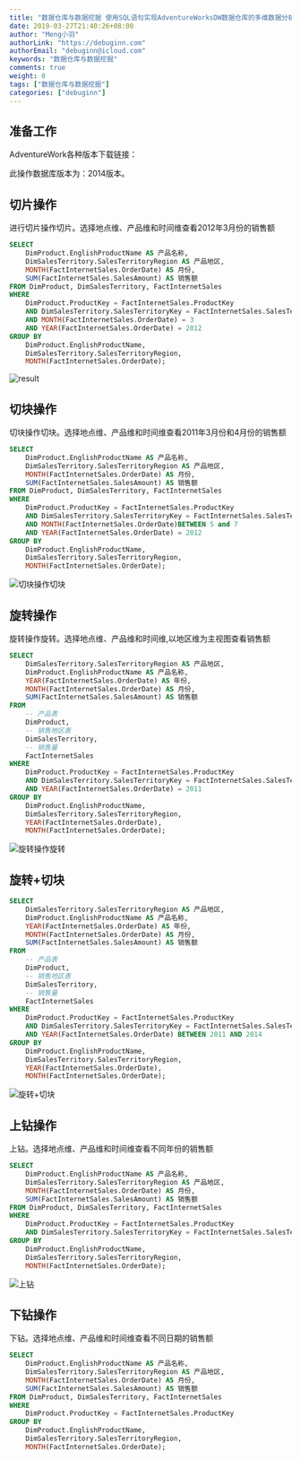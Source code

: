 ```yaml
---
title: "数据仓库与数据挖掘 使用SQL语句实现AdventureWorksDW数据仓库的多维数据分析"
date: 2019-03-27T21:40:26+08:00
author: "Meng小羽"
authorLink: "https://debuginn.com"
authorEmail: "debuginn@icloud.com"
keywords: "数据仓库与数据挖掘"
comments: true
weight: 0
tags: ["数据仓库与数据挖掘"]
categories: ["debuginn"]
---
```


## 准备工作

AdventureWork各种版本下载链接：

此操作数据库版本为：2014版本。

## 切片操作

进行切片操作切片。选择地点维、产品维和时间维查看2012年3月份的销售额

```sql
SELECT 
	DimProduct.EnglishProductName AS 产品名称, 
	DimSalesTerritory.SalesTerritoryRegion AS 产品地区,
	MONTH(FactInternetSales.OrderDate) AS 月份,
	SUM(FactInternetSales.SalesAmount) AS 销售额
FROM DimProduct, DimSalesTerritory, FactInternetSales
WHERE
	DimProduct.ProductKey = FactInternetSales.ProductKey
	AND DimSalesTerritory.SalesTerritoryKey = FactInternetSales.SalesTerritoryKey
	AND MONTH(FactInternetSales.OrderDate) = 3
	AND YEAR(FactInternetSales.OrderDate) = 2012
GROUP BY 
	DimProduct.EnglishProductName,
	DimSalesTerritory.SalesTerritoryRegion,
	MONTH(FactInternetSales.OrderDate);
```

![result](https://webp.debuginn.com/202303252142124.png)

## 切块操作

切块操作切块。选择地点维、产品维和时间维查看2011年3月份和4月份的销售额

```sql
SELECT 
	DimProduct.EnglishProductName AS 产品名称, 
	DimSalesTerritory.SalesTerritoryRegion AS 产品地区,
	MONTH(FactInternetSales.OrderDate) AS 月份,
	SUM(FactInternetSales.SalesAmount) AS 销售额
FROM DimProduct, DimSalesTerritory, FactInternetSales
WHERE
	DimProduct.ProductKey = FactInternetSales.ProductKey
	AND DimSalesTerritory.SalesTerritoryKey = FactInternetSales.SalesTerritoryKey
	AND MONTH(FactInternetSales.OrderDate)BETWEEN 5 and 7
	AND YEAR(FactInternetSales.OrderDate) = 2012
GROUP BY 
	DimProduct.EnglishProductName,
	DimSalesTerritory.SalesTerritoryRegion,
	MONTH(FactInternetSales.OrderDate);
```

![切块操作切块](https://webp.debuginn.com/202303252144018.png)

## 旋转操作

旋转操作旋转。选择地点维、产品维和时间维,以地区维为主视图查看销售额

```sql
SELECT 
	DimSalesTerritory.SalesTerritoryRegion AS 产品地区,
	DimProduct.EnglishProductName AS 产品名称, 
	YEAR(FactInternetSales.OrderDate) AS 年份,
	MONTH(FactInternetSales.OrderDate) AS 月份,
	SUM(FactInternetSales.SalesAmount) AS 销售额
FROM 
	-- 产品表
	DimProduct,
	-- 销售地区表 
	DimSalesTerritory, 
	-- 销售量
	FactInternetSales
WHERE
	DimProduct.ProductKey = FactInternetSales.ProductKey
	AND DimSalesTerritory.SalesTerritoryKey = FactInternetSales.SalesTerritoryKey
	AND YEAR(FactInternetSales.OrderDate) = 2011
GROUP BY 
	DimProduct.EnglishProductName,
	DimSalesTerritory.SalesTerritoryRegion,
	YEAR(FactInternetSales.OrderDate),
	MONTH(FactInternetSales.OrderDate);
```

![旋转操作旋转](https://webp.debuginn.com/202303252144795.png)

## 旋转+切块

```sql
SELECT 
	DimSalesTerritory.SalesTerritoryRegion AS 产品地区,
	DimProduct.EnglishProductName AS 产品名称, 
	YEAR(FactInternetSales.OrderDate) AS 年份,
	MONTH(FactInternetSales.OrderDate) AS 月份,
	SUM(FactInternetSales.SalesAmount) AS 销售额
FROM 
	-- 产品表
	DimProduct,
	-- 销售地区表 
	DimSalesTerritory, 
	-- 销售量
	FactInternetSales
WHERE
	DimProduct.ProductKey = FactInternetSales.ProductKey
	AND DimSalesTerritory.SalesTerritoryKey = FactInternetSales.SalesTerritoryKey
	AND YEAR(FactInternetSales.OrderDate) BETWEEN 2011 AND 2014
GROUP BY 
	DimProduct.EnglishProductName,
	DimSalesTerritory.SalesTerritoryRegion,
	YEAR(FactInternetSales.OrderDate),
	MONTH(FactInternetSales.OrderDate);
```

![旋转+切块](https://webp.debuginn.com/202303252145242.png)

## 上钻操作

上钻。选择地点维、产品维和时间维查看不同年份的销售额

```sql
SELECT 
	DimProduct.EnglishProductName AS 产品名称, 
	DimSalesTerritory.SalesTerritoryRegion AS 产品地区,
	MONTH(FactInternetSales.OrderDate) AS 月份,
	SUM(FactInternetSales.SalesAmount) AS 销售额
FROM DimProduct, DimSalesTerritory, FactInternetSales
WHERE
	DimProduct.ProductKey = FactInternetSales.ProductKey
	AND DimSalesTerritory.SalesTerritoryKey = FactInternetSales.SalesTerritoryKey
GROUP BY 
	DimProduct.EnglishProductName,
	DimSalesTerritory.SalesTerritoryRegion,
	MONTH(FactInternetSales.OrderDate);
```

![上钻](https://webp.debuginn.com/202303252146458.png)

## 下钻操作

下钻。选择地点维、产品维和时间维查看不同日期的销售额

```sql
SELECT 
	DimProduct.EnglishProductName AS 产品名称, 
	DimSalesTerritory.SalesTerritoryRegion AS 产品地区,
	MONTH(FactInternetSales.OrderDate) AS 月份,
	SUM(FactInternetSales.SalesAmount) AS 销售额
FROM DimProduct, DimSalesTerritory, FactInternetSales
WHERE
	DimProduct.ProductKey = FactInternetSales.ProductKey
GROUP BY 
	DimProduct.EnglishProductName,
	DimSalesTerritory.SalesTerritoryRegion,
	MONTH(FactInternetSales.OrderDate);
```
